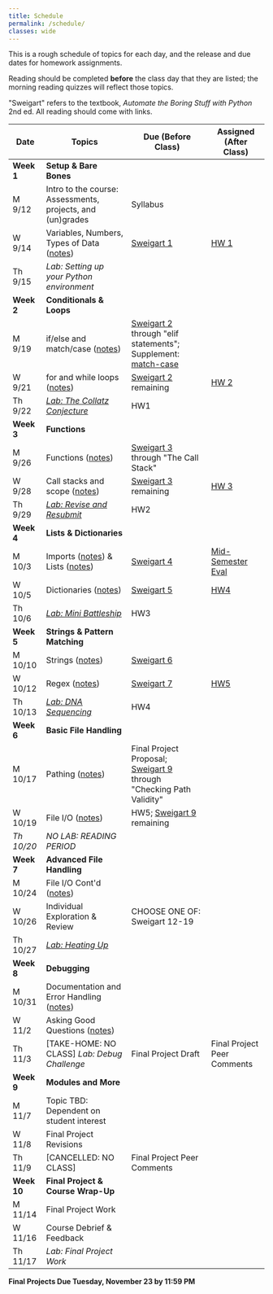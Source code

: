 ```yaml
---
title: Schedule
permalink: /schedule/
classes: wide
---
```


This is a rough schedule of topics for each day, and the release and due dates for homework assignments. 

Reading should be completed **before** the class day that they are listed; the morning reading quizzes will reflect those topics.

"Sweigart" refers to the textbook, _Automate the Boring Stuff with Python_ 2nd ed. All reading should come with links. 

| Date	| Topics	| Due (Before Class) |	Assigned (After Class) |
| ------- | --------------- | ------------- | -------------- |
| **Week 1** | **Setup & Bare Bones** | | |
| M 9/12 | Intro to the course: Assessments, projects, and (un)grades | Syllabus | |
| W 9/14 | Variables, Numbers, Types of Data ([notes][notes-wk1-vars]) | [Sweigart 1][sweigart-1]| [HW 1][hw-1] |
| Th 9/15 | _Lab: Setting up your Python environment_| | |
| **Week 2** | **Conditionals & Loops** | | |
| M 9/19 | if/else and match/case ([notes][notes-wk2-if])| [Sweigart 2][sweigart-2] through "elif statements"; Supplement: [match-case][wk1-supp] | |
| W 9/21 | for and while loops ([notes][notes-wk2-loops]) | [Sweigart 2][sweigart-2] remaining | [HW 2][hw-2] |
| Th 9/22 | [_Lab: The Collatz Conjecture_][lab-2] | HW1 | |
| **Week 3** | **Functions** | | |
| M 9/26 | Functions ([notes][notes-wk3-functions])| [Sweigart 3][sweigart-3] through "The Call Stack" | |
| W 9/28 | Call stacks and scope ([notes][notes-wk3-scope]) | [Sweigart 3][sweigart-3] remaining | [HW 3][hw-3] |
| Th 9/29 | [_Lab: Revise and Resubmit_][lab-3] | HW2 | |]
| **Week 4** | **Lists & Dictionaries** | | |
| M 10/3 | Imports ([notes][notes-wk4-imports]) & Lists ([notes][notes-wk4-lists]) | [Sweigart 4][sweigart-4] | [Mid-Semester Eval][mid-eval] |
| W 10/5 | Dictionaries ([notes][notes-wk4-dicts]) | [Sweigart 5][sweigart-5] | [HW4][hw-4] |
| Th 10/6 | [_Lab: Mini Battleship_][lab-4] | HW3| |
| **Week 5** | **Strings & Pattern Matching** | | |
| M 10/10 | Strings ([notes][notes-wk5-strings]) | [Sweigart 6][sweigart-6] | |
| W 10/12 | Regex ([notes][notes-wk5-regex]) | [Sweigart 7][sweigart-7] | [HW5][hw-5] | 
| Th 10/13 | [_Lab: DNA Sequencing_][lab-5] | HW4 | |
| **Week 6** | **Basic File Handling** | | |
| M 10/17 | Pathing ([notes][notes-wk6-pathing]) | Final Project Proposal; [Sweigart 9][sweigart-9] through "Checking Path Validity" | |
| W 10/19 | File I/O ([notes][notes-wk6-file]) | HW5; [Sweigart 9][sweigart-9] remaining | | 
| _Th 10/20_ | _NO LAB: READING PERIOD_ | | |
| **Week 7** | **Advanced File Handling** | | |
| M 10/24 | File I/O Cont'd ([notes][notes-wk7-file])|  | |
| W 10/26 | Individual Exploration & Review | CHOOSE ONE OF: Sweigart 12-19 | |
| Th 10/27 | [_Lab: Heating Up_][lab-7] | | |
| **Week 8** | **Debugging** | | |
| M 10/31 | Documentation and Error Handling ([notes][notes-wk8-docs])| | | 
| W 11/2 | Asking Good Questions ([notes][notes-wk8-mwe]) | | |
| Th 11/3 | [TAKE-HOME: NO CLASS] _Lab: Debug Challenge_  | Final Project Draft | Final Project Peer Comments
| **Week 9** | **Modules and More** | | | 
| M 11/7 | Topic TBD: Dependent on student interest | | |
| W 11/8 | Final Project Revisions | | |
| Th 11/9 | [CANCELLED: NO CLASS] | Final Project Peer Comments |
| **Week 10** | **Final Project & Course Wrap-Up** | | |
| M 11/14 | Final Project Work |  | | 
| W 11/16 | Course Debrief & Feedback |  | |
| Th 11/17 | _Lab: Final Project Work_

**Final Projects Due Tuesday, November 23 by 11:59 PM**


[sweigart-1]: https://automatetheboringstuff.com/2e/chapter1/
[sweigart-2]: https://automatetheboringstuff.com/2e/chapter2/
[sweigart-3]: https://automatetheboringstuff.com/2e/chapter3/
[sweigart-4]: https://automatetheboringstuff.com/2e/chapter4/
[sweigart-5]: https://automatetheboringstuff.com/2e/chapter5/
[sweigart-6]: https://automatetheboringstuff.com/2e/chapter6/
[sweigart-7]: https://automatetheboringstuff.com/2e/chapter7/ 
[sweigart-9]: https://automatetheboringstuff.com/2e/chapter9/ 

[wk1-supp]: https://towardsdatascience.com/the-match-case-in-python-3-10-is-not-that-simple-f65b350bb025

[hw-1]: https://alackles.github.io/CMSC-140-FS-22/hwk/hwk1/
[hw-2]: https://alackles.github.io/CMSC-140-FS-22/hwk/hwk2/
[hw-3]: https://alackles.github.io/CMSC-140-FS-22/hwk/hwk3/
[hw-4]: https://alackles.github.io/CMSC-140-FS-22/hwk/hwk4/
[hw-5]: https://alackles.github.io/CMSC-140-FS-22/hwk/hwk5/
 
[lab-2]: https://alackles.github.io/CMSC-140-FS-22/labs/lab2/
[lab-3]: https://alackles.github.io/CMSC-140-FS-22/labs/lab3/
[lab-4]: https://alackles.github.io/CMSC-140-FS-22/labs/lab4/
[lab-5]: https://alackles.github.io/CMSC-140-FS-22/labs/lab5/
[lab-7]: https://alackles.github.io/CMSC-140-FS-22/labs/lab7/

[notes-wk1-vars]: https://alackles.github.io/CMSC-140-FS-22/lectures/wk1-vars/
[notes-wk2-if]: https://alackles.github.io/CMSC-140-FS-22/lectures/wk2-if/
[notes-wk2-loops]:https://alackles.github.io/CMSC-140-FS-22/lectures/wk2-loops/
[notes-wk3-functions]:https://alackles.github.io/CMSC-140-FS-22/lectures/wk3-functions/
[notes-wk3-scope]:https://alackles.github.io/CMSC-140-FS-22/lectures/wk3-scope/
[notes-wk4-imports]:https://alackles.github.io/CMSC-140-FS-22/lectures/wk3-imports/
[notes-wk4-lists]:https://alackles.github.io/CMSC-140-FS-22/lectures/wk4-lists/
[notes-wk4-dicts]:https://alackles.github.io/CMSC-140-FS-22/lectures/wk4-dicts/
[notes-wk5-strings]:https://alackles.github.io/CMSC-140-FS-22/lectures/wk5-strings/
[notes-wk5-regex]:https://alackles.github.io/CMSC-140-FS-22/lectures/wk5-regex/
[notes-wk6-pathing]:https://alackles.github.io/CMSC-140-FS-22/lectures/wk6-pathing/
[notes-wk6-file]:https://alackles.github.io/CMSC-140-FS-22/lectures/wk6-basic-io/
[notes-wk7-file]:https://alackles.github.io/CMSC-140-FS-22/lectures/wk7-adv-io/
[notes-wk8-docs]:https://alackles.github.io/CMSC-140-FS-22/lectures/wk8-docs/
[notes-wk8-mwe]:https://alackles.github.io/CMSC-140-FS-22/lectures/wk8-mwe/

[mid-eval]: https://forms.gle/fqZHa3oJBHAAtmHa8